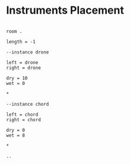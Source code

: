# Instruments Placement

```scenario oscilla

room .

length = -1

--instance drone

left = drone
right = drone

dry = 10
wet = 0

*

--instance chord

left = chord
right = chord

dry = 0
wet = 8

*

..

```
